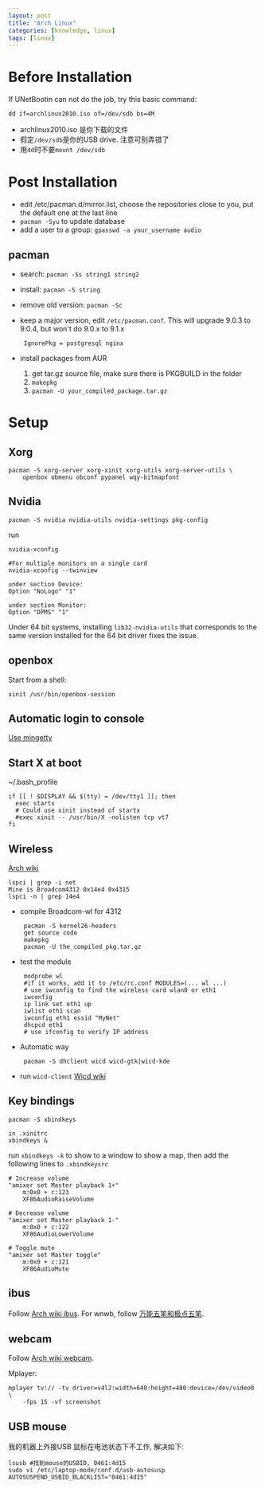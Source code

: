 ```yaml
---
layout: post
title: "Arch Linux"
categories: [knowledge, linux]
tags: [linux]
---
```



Before Installation
====================
If UNetBootin can not do the job, try this basic command:

    dd if=archlinux2010.iso of=/dev/sdb bs=4M

 * archlinux2010.iso 是你下载的文件
 * 假定`/dev/sdb`是你的USB drive. 注意可别弄错了
 * 用`dd`时不要`mount /dev/sdb`

Post Installation
==================
 * edit /etc/pacman.d/mirror.list, choose the repositories close to you, 
    put the default one at the last line
 * `pacman -Syu` to update database
 * add a user to a group: `gpasswd -a your_username audio`

pacman
----------
 * search: `pacman -Ss string1 string2`
 * install: `pacman -S string`
 * remove old version: `pacman -Sc`
 * keep a major version, edit `/etc/pacman.conf`.
    This will upgrade 9.0.3 to 9.0.4, but won't do 9.0.x to 9.1.x

        IgnorePkg = postgresql nginx
 * install packages from AUR
    1. get tar.gz source file, make sure there is PKGBUILD in the folder
    2. `makepkg`
    3. `pacman -U your_compiled_package.tar.gz`

Setup
=========
Xorg
----

    pacman -S xorg-server xorg-xinit xorg-utils xorg-server-utils \
        openbox obmenu obconf pypanel wqy-bitmapfont

Nvidia
--------

    pacman -S nvidia nvidia-utils nvidia-settings pkg-config

run

    nvidia-xconfig

    #For multiple monitors on a single card
    nvidia-xconfig --twinview

    under section Device:
    Option "NoLogo" "1"

    under section Monitor: 
    Option "DPMS" "1"

Under 64 bit systems, installing `lib32-nvidia-utils` that corresponds to the same version installed for the 64 bit driver fixes the issue. 

openbox
------------
Start from a shell:

    xinit /usr/bin/openbox-session

Automatic login to console
---------------------------
[Use mingetty](https://wiki.archlinux.org/index.php/Automatic_login_to_virtual_console)


Start X at boot
-----------------
~/.bash_profile

    if [[ ! $DISPLAY && $(tty) = /dev/tty1 ]]; then
      exec startx
      # Could use xinit instead of startx
      #exec xinit -- /usr/bin/X -nolisten tcp vt7
    fi

Wireless
-----------
[Arch wiki](https://wiki.archlinux.org/index.php/Wireless_Setup)

    lspci | grep -i net
    Mine is Broadcom4312 0x14e4 0x4315
    lspci -n | grep 14e4

 * compile Broadcom-wl for 4312
    
        pacman -S kernel26-headers
        get source code
        makepkg
        pacman -U the_compiled_pkg.tar.gz
 
 * test the module

        modprobe wl
        #if it works, add it to /etc/rc.conf MODULES=(... wl ...)
        # use iwconfig to find the wireless card wlan0 or eth1
        iwconfig
        ip link set eth1 up
        iwlist eth1 scan
        iwconfig eth1 essid "MyNet"
        dhcpcd eth1
        # use ifconfig to verify IP address

 * Automatic way

        pacman -S dhclient wicd wicd-gtk|wicd-kde

 * run `wicd-client` [Wicd wiki](https://wiki.archlinux.org/index.php/Wicd)

Key bindings 
-------------------

    pacman -S xbindkeys

    in .xinitrc
    xbindkeys &

run `xbindkeys -k` to show to a window to show a map, then add 
the following lines to `.xbindkeysrc`

    # Increase volume
    "amixer set Master playback 1+"
        m:0x0 + c:123
        XF86AudioRaiseVolume

    # Decrease volume
    "amixer set Master playback 1-"
        m:0x0 + c:122
        XF86AudioLowerVolume

    # Toggle mute
    "amixer set Master toggle"
        m:0x0 + c:121
        XF86AudioMute 

ibus
--------
Follow [Arch wiki ibus](https://wiki.archlinux.org/index.php/Ibus). 
For wnwb, follow [万能五笔和极点五笔](/blog/programmer/wubi.html).


webcam
-----------
Follow [Arch wiki webcam](https://wiki.archlinux.org/index.php/Webcam).

Mplayer: 

    mplayer tv:// -tv driver=v4l2:width=640:height=480:device=/dev/video0 \
        -fps 15 -vf screenshot

USB mouse
-----------
我的机器上外接USB 鼠标在电池状态下不工作, 解决如下:

    lsusb #找到mouse的USBID, 0461:4d15
    sudo vi /etc/laptop-mode/conf.d/usb-autosusp
    AUTOSUSPEND_USBID_BLACKLIST="0461:4d15"

